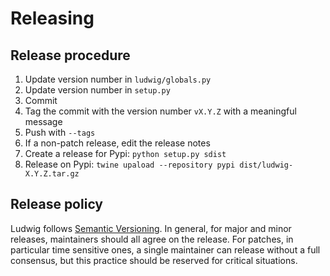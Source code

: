 Releasing
=========

Release procedure
-----------------

1. Update version number in `ludwig/globals.py`
2. Update version number in `setup.py`
3. Commit
4. Tag the commit with the version number `vX.Y.Z` with a meaningful message
5. Push with `--tags`
6. If a non-patch release, edit the release notes
7. Create a release for Pypi: `python setup.py sdist`
8. Release on Pypi: `twine upaload --repository pypi dist/ludwig-X.Y.Z.tar.gz`

Release policy
--------------

Ludwig follows [Semantic Versioning](https://semver.org).
In general, for major and minor releases, maintainers should all agree on the release.
For patches, in particular time sensitive ones, a single maintainer can release without a full consensus, but this practice should be reserved for critical situations.
